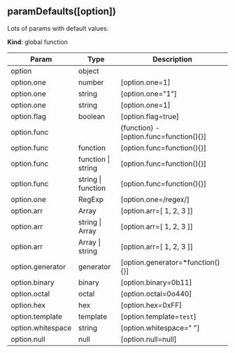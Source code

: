 <a name="BITBUCKET-paramDefaults"></a>
## paramDefaults([option])
Lots of params with default values.

**Kind**: global function  

| Param             | Type                   | Description                             |
| ----------------- | ---------------------- | --------------------------------------- |
| option            | object                 |                                         |
| option.one        | number                 | [option.one=1]                          |
| option.one        | string                 | [option.one="1"]                        |
| option.one        | string                 | [option.one=1]                          |
| option.flag       | boolean                | [option.flag=true]                      |
| option.func       |                        | {function} - [option.func=function(){}] |
| option.func       | function               | [option.func=function(){}]              |
| option.func       | function &#124; string | [option.func=function(){}]              |
| option.func       | string &#124; function | [option.func=function(){}]              |
| option.one        | RegExp                 | [option.one=/regex/]                    |
| option.arr        | Array                  | [option.arr=[ 1, 2, 3 ]]                |
| option.arr        | string &#124; Array    | [option.arr=[ 1, 2, 3 ]]                |
| option.arr        | Array &#124; string    | [option.arr=[ 1, 2, 3 ]]                |
| option.generator  | generator              | [option.generator=*function(){}]        |
| option.binary     | binary                 | [option.binary=0b11]                    |
| option.octal      | octal                  | [option.octal=0o440]                    |
| option.hex        | hex                    | [option.hex=0xFF]                       |
| option.template   | template               | [option.template=`test`]                |
| option.whitespace | string                 | [option.whitespace="  "]                |
| option.null       | null                   | [option.null=null]                      |


